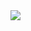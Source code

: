 <div id="header" alight="center">
  <img src="https://github.com/NarKomaRick/NarKomaRick/blob/main/elon-musk-john-travolta.gif"
</div>
